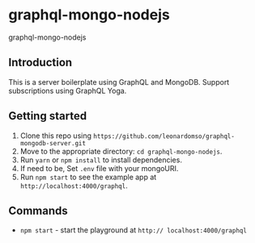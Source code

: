 # graphql-mongo-nodejs
graphql-mongo-nodejs


## Introduction

This is a server boilerplate using GraphQL and MongoDB. Support subscriptions using GraphQL Yoga. 

## Getting started

1. Clone this repo using `https://github.com/leonardomso/graphql-mongodb-server.git`
2. Move to the appropriate directory: `cd graphql-mongo-nodejs`.
4. Run `yarn` or `npm install` to install dependencies.
5. If need to be, Set `.env` file with your mongoURI.
6. Run `npm start` to see the example app at `http://localhost:4000/graphql`.

## Commands

- `npm start` - start the playground at `http:// localhost:4000/graphql`
